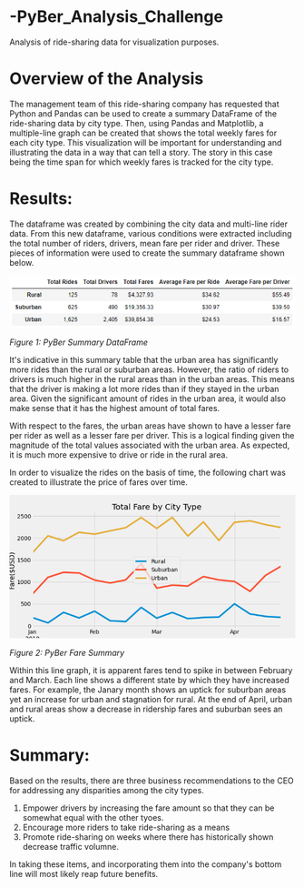 # -PyBer_Analysis_Challenge
Analysis of ride-sharing data for visualization purposes.

# Overview of the Analysis
The management team of this ride-sharing company has requested that Python and Pandas can be used to create a summary DataFrame of the ride-sharing data by city type. Then, using Pandas and Matplotlib, a multiple-line graph can be created that shows the total weekly fares for each city type. This visualization will be important for understanding and illustrating the data in a way that can tell a story. The story in this case being the time span for which weekly fares is tracked for the city type.

# Results: 

The dataframe was created by combining the city data and multi-line rider data. From this new dataframe, various conditions were extracted including the total number of riders, drivers, mean fare per rider and driver. These pieces of information were used to create the summary dataframe shown below. 

![Summary PyBer Date Frame](Resources\pyber_analysis_summary_df.PNG)

*Figure 1: PyBer Summary DataFrame*

It's indicative in this summary table that the urban area has significantly more rides than the rural or suburban areas. However, the ratio of riders to drivers is much higher in the rural areas than in the urban areas. This means that the driver is making a lot more rides than if they stayed in the urban area. Given the significant amount of rides in the urban area, it would also make sense that it has the highest amount of total fares.

With respect to the fares, the urban areas have shown to have a lesser fare per rider as well as a lesser fare per driver. This is a logical finding given the magnitude of the total values associated with the urban area. As expected, it is much more expensive to drive or ride in the rural area.

In order to visualize the rides on the basis of time, the following chart was created to illustrate the price of fares over time.

![Fare Summary PyBer](analysis\PyBer_fare_summary.png)

*Figure 2: PyBer Fare Summary*

Within this line graph, it is apparent fares tend to spike in between February and March. Each line shows a different state by which they have increased fares. For example, the Janary month shows an uptick for suburban areas yet an increase for urban and stagnation for rural. At the end of April, urban and rural areas show a decrease in ridership fares and suburban sees an uptick. 

# Summary: 

Based on the results, there are three business recommendations to the CEO for addressing any disparities among the city types.

1. Empower drivers by increasing the fare amount so that they can be somewhat equal with the other tyoes.
2. Encourage more riders to take ride-sharing as a means 
3. Promote ride-sharing on weeks where there has historically shown decrease traffic volumne.

In taking these items, and incorporating them into the company's bottom line will most likely reap future benefits.